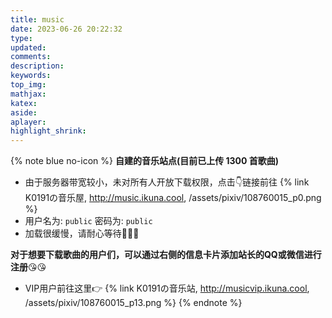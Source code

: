 ```yaml
---
title: music
date: 2023-06-26 20:22:32
type:
updated:
comments:
description:
keywords:
top_img:
mathjax:
katex:
aside:
aplayer:
highlight_shrink:
---
```


{% note blue no-icon %}
**自建的音乐站点(目前已上传 1300 首歌曲)**
 - 由于服务器带宽较小，未对所有人开放下载权限，点击👇链接前往
{% link K0191の音乐屋, http://music.ikuna.cool, /assets/pixiv/108760015_p0.png %}
 - 用户名为: `public` 密码为: `public`
 - 加载很缓慢，请耐心等待🤣🤣🤣

**对于想要下载歌曲的用户们，可以通过右侧的信息卡片添加站长的QQ或微信进行注册**😘😘
 * VIP用户前往这里👉
 {% link K0191の音乐站, http://musicvip.ikuna.cool, /assets/pixiv/108760015_p13.png %}
{% endnote %}

